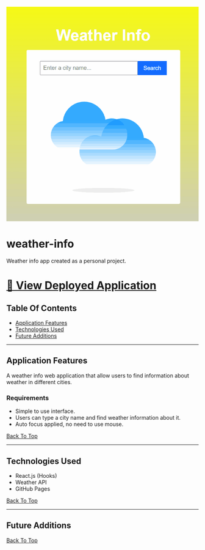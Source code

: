 ![page load](./readme-assets/app-demo.gif)

# weather-info

Weather info app created as a personal project.

# [🔗 View Deployed Application](https://hoang0211.github.io/weather-info/)

## Table Of Contents

- [Application Features](#Application-Features)
- [Technologies Used](#Technologies-Used)
- [Future Additions](#Future-Additions)

---

## Application Features

A weather info web application that allow users to find information about weather in different cities.

### Requirements

- Simple to use interface.
- Users can type a city name and find weather information about it.
- Auto focus applied, no need to use mouse.

[Back To Top](#Table-Of-Contents)

---

## Technologies Used

- React.js (Hooks)
- Weather API
- GitHub Pages

[Back To Top](#Table-Of-Contents)

---

## Future Additions

[Back To Top](#Table-Of-Contents)
